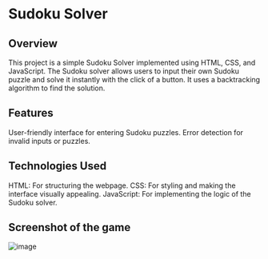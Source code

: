 # Sudoku Solver
## Overview
This project is a simple Sudoku Solver implemented using HTML, CSS, and JavaScript. The Sudoku solver allows users to input their own Sudoku puzzle and solve it instantly with the click of a button. It uses a backtracking algorithm to find the solution.

## Features
User-friendly interface for entering Sudoku puzzles.
Error detection for invalid inputs or puzzles.

## Technologies Used
HTML: For structuring the webpage.
CSS: For styling and making the interface visually appealing.
JavaScript: For implementing the logic of the Sudoku solver.

## Screenshot of the game
![image](https://github.com/user-attachments/assets/b9fbd4f7-18ae-40a9-9a8f-a5744cc1211f)

